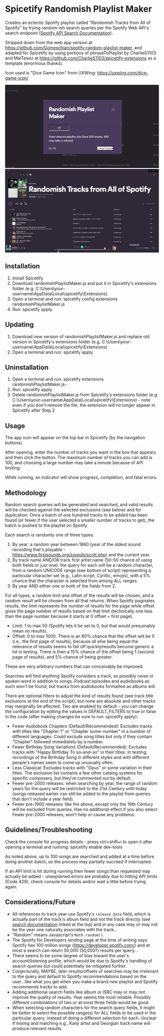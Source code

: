 # Spicetify Randomish Playlist Maker

Creates an eclectic Spotify playlist called "Randomish Tracks from All of Spotify" by trying random-ish search queries per the Spotify Web API's search endpoint ([Spotify API Search Documentation](https://developer.spotify.com/documentation/web-api/reference/search)).

Stripped down from the web app version at https://github.com/Gomeschian/spotify-random-playlist-maker, and adapted for Spicetify by using portions of phraseToPlaylist by CharlieS1103 and MalTeeez at https://github.com/CharlieS1103/spicetify-extensions as a template (enormous thanks).

Icon used is "Dice Game Icon" from UXWing: https://uxwing.com/dice-game-icon/

![sample](/sample1.png)
![sample](/sample2.png)

## Installation

1. Install Spicetify
2. Download randomishPlaylistMaker.js and put it in Spicetify's extensions folder (e.g. C:\Users\your-username\AppData\Local\spicetify\Extensions)
3. Open a terminal and run: spicetify config extensions randomishPlaylistMaker.js
4. Run: spicetify apply

## Updating

1. Download new version of randomishPlaylistMaker.js and replace old version in Spicetify's extensions folder (e.g. C:\Users\your-username\AppData\Local\spicetify\Extensions)
2. Open a terminal and run: spicetify apply

## Uninstallation

1. Open a terminal and run: spicetify extensions randomishPlaylistMaker.js-
2. Run: spicetify apply
3. Delete randomishPlaylistMaker.js from Spicetify's extensions folder (e.g. C:\Users\your-username\AppData\Local\spicetify\Extensions) - note even if you don't remove the file, the extension will no longer appear in Spicetify after Step 2

## Usage

The app icon will appear on the top bar in Spicetify (by the navigation buttons).

After opening, enter the number of tracks you want in the box that appears and then click the button. The maximum number of tracks you can add is 100, and choosing a large number may take a minute because of API limiting.

While running, an indicator will show progress, completion, and fatal errors.

## Methodology

Random search queries will be generated and searched, and valid results will be checked against the selected exclusions (see below) and for duplication. Once a batch of one hundred tracks to be added has been found (or fewer if the user selected a smaller number of tracks to get), the batch is pushed to the playlist on Spotify.

Each search is randomly one of three types:

1. By year: a random year between 1860 (year of the oldest sound recording that's playable - https://www.firstsounds.org/sounds/scott.php) and the current year.
2. By track name AND/OR track first artist name (50-50 chance of using both fields or just one): the query for each will be a random character, from a random UNICODE range (see bottom of script) representing a particular character set (e.g., Latin script, Cyrillic, emojis), with a 5% chance that the character is selected from among ALL ranges.
3. By year AND either one or both of the fields from 2.

For all types, a random limit and offset of the results will be chosen, and a random result will be chosen from all that returns. When Spotify paginates results, the limit represents the number of results for the page while offset gives the page number of results based on that limit (technically one less than the page number because it starts at 0 offset = first page).

- Limit: 1 to max 50 (Spotify lets it be set to 0, but that would presumably mean no results).
- Offset: 0 to max 1000. There is an 80% chance that the offset will be 0 (i.e., the first page of results), because all else being equal the relevance of results seems to fall off quickly/results become generic a lot in testing. There is then a 15% chance of the offset being 1 (second page of results), and 5% chance of being greater.

These are very arbitrary numbers that can conceivably be improved.

Searches will find anything Spotify considers a track, so possibly noise or spoken word in addition to songs. Podcast episodes and audiobooks as such won't be found, but tracks from audiobooks formatted as albums will.

There are optional filters to adjust the kind of results found (see track title exclusions at the end of the script), but none are absolute and other tracks may marginally be affected. Two are enabled by default - you can change the configuration by editing the values in DEFAULT_FILTERS to true or false in the code (after making changes be sure to run: spicetify apply):

- Fewer Audiobook Chapters (Default/Recommended): Excludes tracks with titles like "Chapter 1" or "Chapter some-number" in a number of different languages. Could exclude song titles but only if they contain "Chapter" followed immediately by a number.
- Fewer Birthday Song Variations (Default/Recommended): Excludes tracks with "Happy Birthday To so-and-so" in their titles. In testing, recordings of the Birthday Song in different styles and with different people's names seem to come up unusually often.
- Less Classical: Excludes tracks with "Opus" or some variation in their titles. The exclusion list contains a few other catalog systems for specific composers, but they're commented out by default.
- Fewer pre-2000 releases: when searching by year, the range of random years for the query will be restricted to the 21st Century until today (songs released earlier can still be added to the playlist from queries that don't include a year field).
- Fewer pre-1900 releases: like the above, except only the 19th Century will be excluded from queries. Has no additional effect if you also select Fewer pre-2000 releases, won't help or cause any problems.

## Guidelines/Troubleshooting

Check the console for progress details - press ctrl+shift+i to open it after opening a terminal and running: spicetify enable dev-tools

As noted above, up to 100 songs are searched and added at a time before doing another batch, so the process may partially succeed if interrupted.

If an API limit is hit during running then fewer songs than requested may actually be added - unexplained errors are probably due to hitting API limits (Code 429), check console for details and/or wait a little before trying again.

## Considerations/Future

- All references to track year use Spotify's `release_Date` field, which is actually part of the track's album field and not the track directly (see [search documentation](https://developer.spotify.com/documentation/web-api/reference/search) linked at the top) and in any case may or may not be the year one naturally associates with the track...
- "Random" means Javascript's `Math.random()`.
- The Spotify for Developers landing page at the time of writing says Spotify has 100 million songs (https://developer.spotify.com/) and at most a search can return 50,000 (50,050?) results per query...
- There seems to be some degree of bias toward the user's account/listening profile, which would be due to Spotify's handling of search queries but could potentially be mitigated further.
- Conjecturally, MAYBE, later results/offsets of searches may be irrelevant to the query and default to Spotify recommendations based on the user...like what you get when you make a brand new playlist and Spotify recommends tracks to add.
- Adding additional search fields like album or ISRC may or may not improve the quality of results. Year seems the most reliable. Possibly different combinations of two or at most three fields would be good.
- When selecting random characters for the search query fields, it might be better to select the possible range(s) for ALL fields to be used in the particular query, instead of doing a different selection for each. Unclear if mixing and matching e.g., Kanji artist and Georgian track name will produce relevant results.
